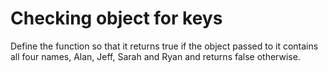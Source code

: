 # Checking object for keys

Define the function so that it returns true if the object passed to it contains all four names, Alan, Jeff, Sarah and Ryan and returns false otherwise.